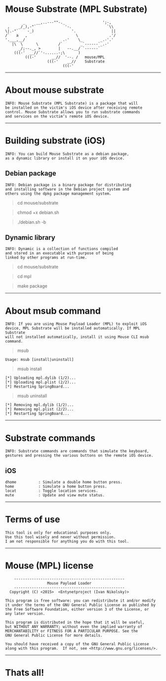 # Mouse Substrate (MPL Substrate)

            _     __,..---""-._                 ';-,
     ,    _/_),-"`             '-.                `\\
    \|.-"`    -_)                 '.                ||
    /`   a   ,                      \              .'/
    '.___,__/                 .-'    \_        _.-'.'
       |\  \      \         /`        _`------`_.-'
          _/;--._, >        |   --.__/ `------`
        (((-'  __//`'-......-;\      )
             (((-'       __//  '--. /   mouse/MPL
                       (((-'    __//    Substrate
                              (((-'

***

# About mouse substrate

    INFO: Mouse Substrate (MPL Substrate) is a package that will 
    be installed on the victim's iOS device after receiving remote 
    control. Mouse Substrate allows you to run substrate commands 
    and services on the victim’s remote iOS device.
    
***

# Building substrate (iOS)

    INFO: You can build Mouse Substrate as a debian package,
    as a dynamic library or install it on your iOS device.
    
## Debian package

    INFO: Debian package is a binary package for distributing 
    and installing software in the Debian project system and 
    others using the dpkg package management system.

> cd mouse/substrate

> chmod +x debian.sh

> ./debian.sh -b

## Dynamic library

    INFO: Dynamic is a collection of functions compiled 
    and stored in an executable with purpose of being 
    linked by other programs at run-time.

> cd mouse/substrate

> cd mpl

> make package

***

# About msub command

    INFO: If you are using Mouse Payload Loader (MPL) to exploit iOS 
    device, MPL Substrate will be installed automatically. If MPL Substrate 
    will not installed automatically, install it using Mouse CLI msub command.
    
> msub

    Usage: msub [install|uninstall]

> msub install

    [*] Uploading mpl.dylib (1/2)...
    [*] Uploading mpl.plist (2/2)...
    [*] Restarting SpringBoard...

> msub uninstall

    [*] Removing mpl.dylib (1/2)...
    [*] Removing mpl.plist (2/2)...
    [*] Restarting SpringBoard...

***

# Substrate commands

    INFO: Substrate commands are commands that simulate the keyboard, 
    gestures and pressing the various buttons on the remote iOS device.

## iOS

    dhome          : Simulate a double home button press.
    home           : Simulate a home button press.
    locat          : Toggle location services.
    mute           : Update and view mute status.

***

# Terms of use

    This tool is only for educational purposes only.
    Use this tool wisely and never without permission.
    I am not responsible for anything you do with this tool.

***

# Mouse (MPL) license
 
        --------------------------------------------------
                       Mouse Payload Loader          
        --------------------------------------------------
      Copyright (C) <2015>  <Entynetproject (Ivan Nikolsky)>

    This program is free software: you can redistribute it and/or modify
    it under the terms of the GNU General Public License as published by
    the Free Software Foundation, either version 3 of the License, or
    any later version.

    This program is distributed in the hope that it will be useful,
    but WITHOUT ANY WARRANTY; without even the implied warranty of
    MERCHANTABILITY or FITNESS FOR A PARTICULAR PURPOSE. See the
    GNU General Public License for more details.

    You should have received a copy of the GNU General Public License
    along with this program.  If not, see <http://www.gnu.org/licenses/>.                

***

# Thats all!
